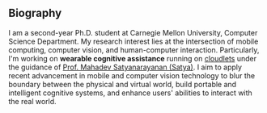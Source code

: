 <section class="thirteen columns" markdown="1">

# Biography

I am a second-year Ph.D. student at Carnegie Mellon University, Computer Science Department. My research interest lies at the intersection of mobile computing, computer vision, and human-computer interaction. Particularly, I'm working on **wearable cognitive assistance** running on [cloudlets](http://elijah.cs.cmu.edu/) under the guidance of [Prof. Mahadev Satyanarayanan (Satya)](https://www.cs.cmu.edu/~satya/). I aim to apply recent advancement in mobile and computer vision technology to blur the boundary between the physical and virtual world, build portable and intelligent cognitive systems, and enhance users' abilities to interact with the real world. 

</section>